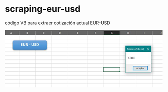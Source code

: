 # scraping-eur-usd
código VB para extraer cotización actual EUR-USD

![alt text](https://github.com/jblanco89/scraping-eur-usd/blob/master/screen.jpg)
